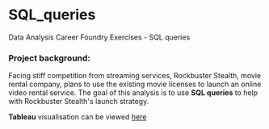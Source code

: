 # SQL_queries
Data Analysis Career Foundry Exercises - SQL queries 

### Project background:
Facing stiff competition from streaming services, Rockbuster Stealth, movie rental company, plans to use the existing movie licenses to launch an online video rental service.
The goal of this analysis is to use **SQL queries** to help with Rockbuster Stealth's launch strategy.

**Tableau** visualisation can be viewed [here](https://public.tableau.com/app/profile/bruna.campos/viz/Rockbusters_Finalpresentation1/Story1)
